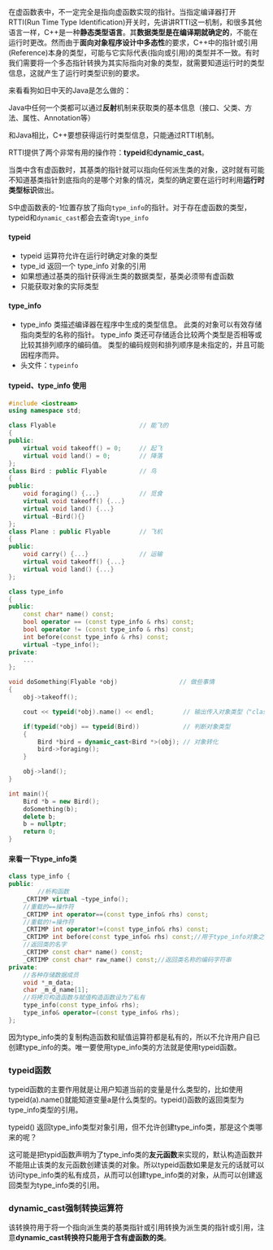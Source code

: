 在虚函数表中，不一定完全是指向虚函数实现的指针。当指定编译器打开RTTI(Run Time Type Identification)开关时，先讲讲RTTI这一机制，和很多其他语言一样，C++是一种**静态类型语言**。其**数据类型是在编译期就确定的**，不能在运行时更改。然而由于**面向对象程序设计中多态性**的要求，C++中的指针或引用(Reference)本身的类型，可能与它实际代表(指向或引用)的类型并不一致。有时我们需要将一个多态指针转换为其实际指向对象的类型，就需要知道运行时的类型信息，这就产生了运行时类型识别的要求。



来看看狗如日中天的Java是怎么做的：

Java中任何一个类都可以通过**反射**机制来获取类的基本信息（接口、父类、方法、属性、Annotation等）

和Java相比，C++要想获得运行时类型信息，只能通过RTTI机制。



RTTI提供了两个非常有用的操作符：**typeid**和**dynamic_cast**。



当类中含有虚函数时，其基类的指针就可以指向任何派生类的对象，这时就有可能不知道基类指针到底指向的是哪个对象的情况，类型的确定要在运行时利用**运行时类型标识**做出。



S中虚函数表的-1位置存放了指向`type_info`的指针。对于存在虚函数的类型，typeid和`dynamic_cast`都会去查询`type_info`



#### typeid

* typeid 运算符允许在运行时确定对象的类型
* type\_id 返回一个 type\_info 对象的引用
* 如果想通过基类的指针获得派生类的数据类型，基类必须带有虚函数
* 只能获取对象的实际类型

#### type_info

* type\_info 类描述编译器在程序中生成的类型信息。 此类的对象可以有效存储指向类型的名称的指针。 type\_info 类还可存储适合比较两个类型是否相等或比较其排列顺序的编码值。 类型的编码规则和排列顺序是未指定的，并且可能因程序而异。
* 头文件：`typeinfo`

#### typeid、type_info 使用

```cpp
#include <iostream>
using namespace std;

class Flyable                       // 能飞的
{
public:
    virtual void takeoff() = 0;     // 起飞
    virtual void land() = 0;        // 降落
};
class Bird : public Flyable         // 鸟
{
public:
    void foraging() {...}           // 觅食
    virtual void takeoff() {...}
    virtual void land() {...}
    virtual ~Bird(){}
};
class Plane : public Flyable        // 飞机
{
public:
    void carry() {...}              // 运输
    virtual void takeoff() {...}
    virtual void land() {...}
};

class type_info
{
public:
    const char* name() const;
    bool operator == (const type_info & rhs) const;
    bool operator != (const type_info & rhs) const;
    int before(const type_info & rhs) const;
    virtual ~type_info();
private:
    ...
};

void doSomething(Flyable *obj)                 // 做些事情
{
    obj->takeoff();

    cout << typeid(*obj).name() << endl;        // 输出传入对象类型（"class Bird" or "class Plane"）

    if(typeid(*obj) == typeid(Bird))            // 判断对象类型
    {
        Bird *bird = dynamic_cast<Bird *>(obj); // 对象转化
        bird->foraging();
    }

    obj->land();
}

int main(){
	Bird *b = new Bird();
	doSomething(b);
	delete b;
	b = nullptr;
	return 0;
}
```



#### 来看一下type_info类

```c++
class type_info {  
public:  
        //析构函数  
    _CRTIMP virtual ~type_info();  
    //重载的==操作符  
    _CRTIMP int operator==(const type_info& rhs) const;  
    //重载的!=操作符  
    _CRTIMP int operator!=(const type_info& rhs) const;  
    _CRTIMP int before(const type_info& rhs) const;//用于type_info对象之间的排序算法  
    //返回类的名字  
    _CRTIMP const char* name() const;  
    _CRTIMP const char* raw_name() const;//返回类名称的编码字符串  
private:  
    //各种存储数据成员  
    void *_m_data;  
    char _m_d_name[1];  
    //将拷贝构造函数与赋值构造函数设为了私有  
    type_info(const type_info& rhs);  
    type_info& operator=(const type_info& rhs);  
};
```

因为type_info类的复制构造函数和赋值运算符都是私有的，所以不允许用户自已创建type_info的类。唯一要使用type_info类的方法就是使用typeid函数。





### typeid函数

typeid函数的主要作用就是让用户知道当前的变量是什么类型的，比如使用typeid(a).name()就能知道变量a是什么类型的。typeid()函数的返回类型为type_info类型的引用。

typeid() 返回type_info类型对象引用，但不允许创建type_info类，那是这个类哪来的呢？

这可能是把typid函数声明为了type_info类的**友元函数**来实现的，默认构造函数并不能阻止该类的友元函数创建该类的对象。所以typeid函数如果是友元的话就可以访问type_info类的私有成员，从而可以创建type_info类的对象，从而可以创建返回类型为type_info类的引用。





### dynamic_cast强制转换运算符

该转换符用于将一个指向派生类的基类指针或引用转换为派生类的指针或引用，注意**dynamic_cast转换符只能用于含有虚函数的类**。

